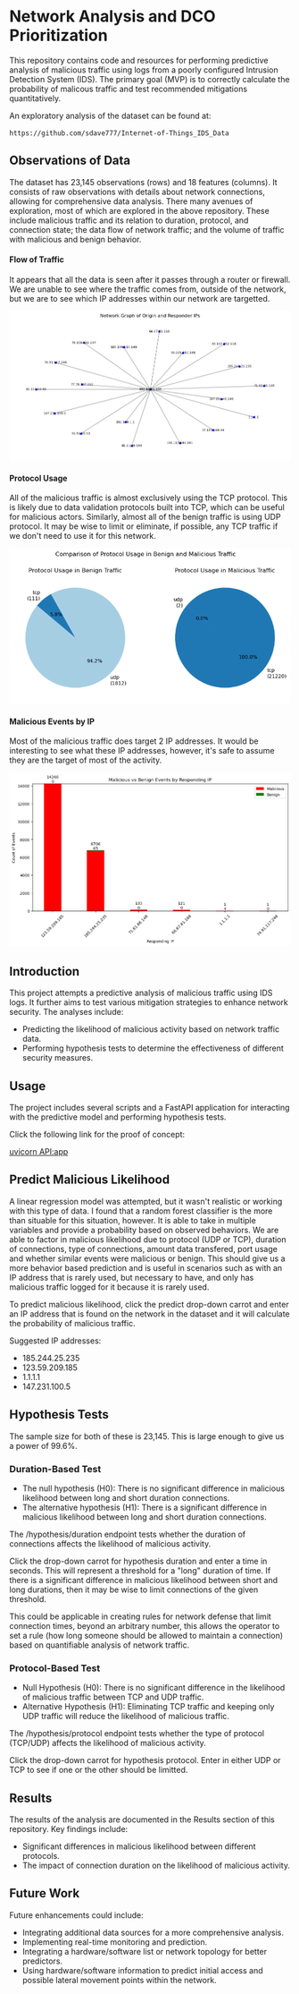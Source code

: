 # Network Analysis and DCO Prioritization

This repository contains code and resources for performing predictive analysis of malicious traffic using logs from a poorly configured Intrusion Detection System (IDS). The primary goal (MVP) is to correctly calculate the probability of malicous traffic and test recommended mitigations quantitatively.

An exploratory analysis of the dataset can be found at:

```url
https://github.com/sdave777/Internet-of-Things_IDS_Data
```
## Observations of Data

The dataset has 23,145 observations (rows) and 18 features (columns). It consists of raw observations with details about network connections, allowing for comprehensive data analysis. There many avenues of exploration, most of which are explored in the above repository. These include malicious traffic and its relation to duration, protocol, and connection state; the data flow of network traffic; and the volume of traffic with malicious and benign behavior.

#### Flow of Traffic

It appears that all the data is seen after it passes through a router or firewall. We are unable to see where the traffic comes from, outside of the network, but we are to see which IP addresses within our network are targetted.

![Network diagram, all data is routed through a router](./img/Network_Graph.png)

#### Protocol Usage

All of the malicious traffic is almost exclusively using the TCP protocol. This is likely due to data validation protocols built into TCP, which can be useful for malicious actors. Similarly, almost all of the benign traffic is using UDP protocol. It may be wise to limit or eliminate, if possible, any TCP traffic if we don't need to use it for this network.

![UDP/TCP traffic for malicious and benign events](./img/Pie_Protocols.png)

#### Malicious Events by IP

Most of the malicious traffic does target 2 IP addresses. It would be interesting to see what these IP addresses, however, it's safe to assume they are the target of most of the activity.

![Malicious and Benign events, most malicious traffic is over 123.59.209.185 and 185.244.25.235](./img/Malicious_Benign_EventCount.png)


## Introduction
This project attempts a predictive analysis of malicious traffic using IDS logs. It further aims to test various mitigation strategies to enhance network security. The analyses include:
- Predicting the likelihood of malicious activity based on network traffic data.
- Performing hypothesis tests to determine the effectiveness of different security measures.



## Usage

The project includes several scripts and a FastAPI application for interacting with the predictive model and performing hypothesis tests.

Click the following link for the proof of concept:

[uvicorn API:app](https://network-analysis-and-dco-prioritization.onrender.com/docs#/)

## Predict Malicious Likelihood
A linear regression model was attempted, but it wasn't realistic or working with this type of data. I found that a random forest classifier is the more than situable for this situation, however. It is able to take in multiple variables and provide a probability based on observed behaviors. We are able to factor in malicious likelihood due to protocol (UDP or TCP), duration of connections, type of connections, amount data transfered, port usage and whether similar events were malicious or benign. This should give us a more behavior based prediction and is useful in scenarios such as with an IP address that is rarely used, but necessary to have, and only has malicious traffic logged for it because it is rarely used.


To predict malicious likelihood, click the predict drop-down carrot and enter an IP address that is found on the network in the dataset and it will calculate the probability of malicious traffic.

Suggested IP addresses:
- 185.244.25.235
- 123.59.209.185
- 1.1.1.1
- 147.231.100.5


## Hypothesis Tests

The sample size for both of these is 23,145. This is large enough to give us a power of 99.6%.

### Duration-Based Test
- The null hypothesis (H0): There is no significant difference in malicious likelihood between long and short duration connections.
- The alternative hypothesis (H1): There is a significant difference in malicious likelihood between long and short duration connections.

The /hypothesis/duration endpoint tests whether the duration of connections affects the likelihood of malicious activity.

Click the drop-down carrot for hypothesis duration and enter a time in seconds. This will represent a threshold for a "long" duration of time. If there is a significant difference in malicious likelihood between short and long durations, then it may be wise to limit connections of the given threshold.

This could be applicable in creating rules for network defense that limit connection times, beyond an arbitrary number, this allows the operator to set a rule (how long someone should be allowed to maintain a connection) based on quantifiable analysis of network traffic.

### Protocol-Based Test
- Null Hypothesis (H0): There is no significant difference in the likelihood of malicious traffic between TCP and UDP traffic.
- Alternative Hypothesis (H1): Eliminating TCP traffic and keeping only UDP traffic will reduce the likelihood of malicious traffic.
  
The /hypothesis/protocol endpoint tests whether the type of protocol (TCP/UDP) affects the likelihood of malicious activity.

Click the drop-down carrot for hypothesis protocol. Enter in either UDP or TCP to see if one or the other should be limitted.


## Results

The results of the analysis are documented in the Results section of this repository. Key findings include:
- Significant differences in malicious likelihood between different protocols.
- The impact of connection duration on the likelihood of malicious activity.

## Future Work
Future enhancements could include:

- Integrating additional data sources for a more comprehensive analysis.
- Implementing real-time monitoring and prediction.
- Integrating a hardware/software list or network topology for better predictors.
- Using hardware/software information to predict initial access and possible lateral movement points within the network.
